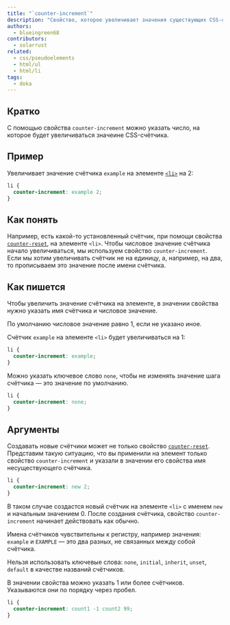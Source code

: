 ```yaml
---
title: "`counter-increment`"
description: "Свойство, которое увеличивает значения существующих CSS-счётчиков."
authors:
  - blueingreen68
contributors:
  - solarrust
related:
  - css/pseudoelements
  - html/ul
  - html/li
tags:
  - doka
---
```


## Кратко

С помощью свойства `counter-increment` можно указать число, на которое будет увеличиваться значеине CSS-счётчика.

## Пример

Увеличивает значение счётчика `example` на элементе [`<li>`](/html/li/) на 2:

```css
li {
  counter-increment: example 2;
}
```

## Как понять

Например, есть какой-то установленный счётчик, при помощи свойства [`counter-reset`](/css/counter-reset/), на элементе `<li>`. Чтобы числовое значение счётчика начало увеличиваться, мы используем свойство `counter-increment`. Если мы хотим увеличивать счётчик не на единицу, а, например, на два, то прописываем это значение после имени счётчика.

## Как пишется

Чтобы увеличить значение счётчика на элементе, в значении свойства нужно указать имя счётчика и числовое значение.

По умолчанию числовое значение равно 1, если не указано иное.

Счётчик `example` на элементе `<li>` будет увеличиваться на 1:

```css
li {
  counter-increment: example;
}
```

Можно указать ключевое слово `none`, чтобы не изменять значение шага счётчика — это значение по умолчанию.

```css
li {
  counter-increment: none;
}
```

## Аргументы

Создавать новые счётчики может не только свойство [`counter-reset`](/css/counter-reset/). Представим такую ситуацию, что вы применили на элемент только свойство `counter-increment` и указали в значении его свойства имя несуществующего счётчика.

```css
li {
  counter-increment: new 2;
}
```

В таком случае создастся новый счётчик на элементе `<li>` с именем `new` и начальным значением 0. После создания счётчика, свойство `counter-increment` начинает действовать как обычно.

Имена счётчиков чувствительны к регистру, например значения: `example` и `EXAMPLE` — это два разных, не связанных между собой счётчика.

Нельзя использовать ключевые слова: `none`, `initial`, `inherit`, `unset`, `default` в качестве названий счётчиков.

В значении свойства можно указать 1 или более счётчиков. Указываются они по порядку через пробел.

```css
li {
  counter-increment: count1 -1 count2 99;
}
```
